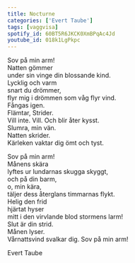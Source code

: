 ```yaml
---
title: Nocturne
categories: ['Evert Taube']
tags: [vaggvisa]
spotify_id: 60BT5R6JKCK0XmBPqAc4Jd
youtube_id: 018k1LgPkpc
---
```


Sov på min arm!  
Natten gömmer  
under sin vinge din blossande kind.  
Lycklig och varm  
snart du drömmer,  
flyr mig i drömmen som våg flyr vind.  
Fångas igen.  
Flämtar, Strider.  
Vill inte. Vill. Och blir åter kysst.  
Slumra, min vän.  
Natten skrider.  
Kärleken vaktar dig ömt och tyst.
 
Sov på min arm!  
Månens skära  
lyftes ur lundarnas skugga skyggt,  
och på din barm,  
o, min kära,  
täljer dess återglans timmarnas flykt.  
Helig den frid  
hjärtat hyser  
mitt i den virvlande blod stormens larm!  
Slut är din strid.  
Månen lyser.  
Vårnattsvind svalkar dig. Sov på min arm!

Evert Taube
